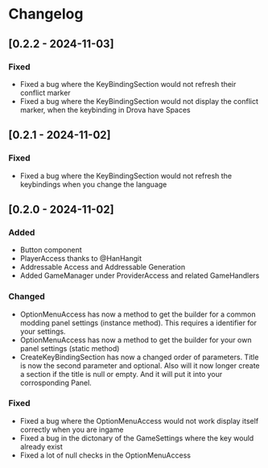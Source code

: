 # Changelog

## [0.2.2 - 2024-11-03]
### Fixed
- Fixed a bug where the KeyBindingSection would not refresh their conflict marker
- Fixed a bug where the KeyBindingSection would not display the conflict marker, when the keybinding in Drova have Spaces

## [0.2.1 - 2024-11-02]
### Fixed
- Fixed a bug where the KeyBindingSection would not refresh the keybindings when you change the language

## [0.2.0 - 2024-11-02]
### Added
- Button component
- PlayerAccess thanks to @HanHangit
- Addressable Access and Addressable Generation
- Added GameManager under ProviderAccess and related GameHandlers

### Changed
- OptionMenuAccess has now a method to get the builder for a common modding panel settings (instance method). This requires a identifier for your settings.
- OptionMenuAccess has now a method to get the builder for your own panel settings (static method)
- CreateKeyBindingSection has now a changed order of parameters. Title is now the second parameter and optional. Also will it now longer create a section if the title is null or empty. And it will put it into your corrosponding Panel.

### Fixed
- Fixed a bug where the OptionMenuAccess would not work display itself correctly when you are ingame
- Fixed a bug in the dictonary of the GameSettings where the key would already exist
- Fixed a lot of null checks in the OptionMenuAccess